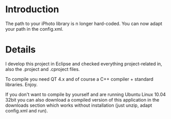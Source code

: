 # Introduction #

The path to your iPhoto library is n longer hard-coded. You can now adapt your path in the config.xml.

# Details #

I develop this project in Eclipse and checked everything project-related in, also the .project and .cproject files.

To compile you need QT 4.x and of course a C++ compiler + standard libraries. Enjoy.

If you don't want to compile by yourself and are running Ubuntu Linux 10.04 32bit you can also download a compiled version of this application in the downloads section which works without installation (just unzip, adapt config.xml and run).